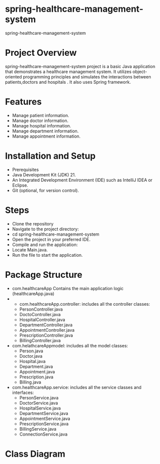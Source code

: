 
# spring-healthcare-management-system
spring-healthcare-management-system

# Project Overview  
spring-healthcare-management-system project is a basic Java application that demonstrates a healthcare management system. It utilizes object-oriented programming principles and simulates the interactions between patients,doctors and hospitals . It also uses Spring framework.

# Features   
* Manage patient information.
* Manage doctor information.
* Manage hospital information.
* Manage department information.
* Manage appointment information.

# Installation and Setup  
* Prerequisites
* Java Development Kit (JDK) 21.
* An Integrated Development Environment (IDE) such as IntelliJ IDEA or Eclipse.
* Git (optional, for version control).

# Steps
* Clone the repository
* Navigate to the project directory:
* cd spring-healthcare-management-system
* Open the project in your preferred IDE.
* Compile and run the application:
* Locate Main.java.
* Run the file to start the application.

# Package Structure
* com.healthcareApp Contains the main application logic (healthcareApp.java)
* * com.healthcareApp.controller: includes all the controller classes:
  * PersonController.java
  * DoctoController.java
  * HospitalController.java
  * DepartmentController.java
  * AppointmentController.java
  * PrescriptionController.java
  * BillingController.java
* com.helathcareAppmodel: includes all the model classes:
  * Person.java
  * Doctor.java
  * Hospital.java
  * Department.java
  * Appointment.java
  * Prescription.java
  * Billing.java
* com.healthcareApp.service: includes all the service classes and interfaces:
   * PersonService.java
   * DoctorService.java
   * HospitalService.java
   * DepartmentService.java
   * AppointmentService.java
   * PrescriptionService.java
   * BillingService.java
   * ConnectionService.java
     
 # Class Diagram


